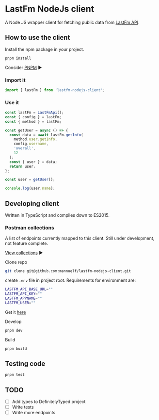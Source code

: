 # LastFm NodeJs client

A Node JS wrapper client for fetching public data from [LastFm API](https://www.last.fm/api).

## How to use the client

Install the npm package in your project.

```bash
pnpm install
```

Consider [PNPM](https://pnpm.io/) ▶️

### Import it

```js
import { lastFm } from 'lastfm-nodejs-client';
```

### Use it

```js
const lastFm = LastFmApi();
const { config } = lastFm;
const { method } = lastFm;

const getUser = async () => {
  const data = await lastFm.getInfo(
    method.user.getInfo,
    config.username,
    'overall',
    12
  );
  const { user } = data;
  return user;
};

const user = getUser();

console.log(user.name);
```

## Developing client

Written in TypeScript and compiles down to ES2015.

### Postman collections

A list of endpoints currently mapped to this client. Still under development, not feature complete.

[View collections](https://documenter.getpostman.com/view/4217/2s8YKJELqJ) ▶️

Clone repo

```bash
git clone git@github.com:mannuelf/lastfm-nodejs-client.git
```

create `.env` file in project root.
Requirements for environment are:

```bash
LASTFM_API_BASE_URL=""
LASTFM_API_KEY=""
LASTFM_APPNAME=""
LASTFM_USER=""
```

Get it [here](https://www.last.fm/api/account/create)

Develop

```bash
pnpm dev
```

Build

```bash
pnpm build
```

## Testing code

```bash
pnpm test
```

## TODO

- [ ] Add types to DefinitelyTyped project
- [ ] Write tests
- [ ] Write more endpoints
